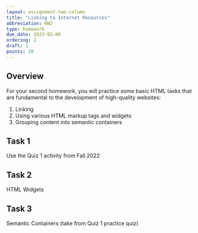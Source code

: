 ```yaml
---
layout: assignment-two-column
title: "Linking to Internet Resources"
abbreviation: HW2
type: homework
due_date: 2023-02-06
ordering: 2
draft: 1
points: 20
---
```



## Overview
For your second homework, you will practice some basic HTML tasks that are fundamental to the development of high-quality websites:

1. Linking
2. Using various HTML markup tags and widgets
3. Grouping content into semantic containers

## Task 1
Use the Quiz 1 activity from Fall 2022

## Task 2
HTML Widgets

## Task 3
Semantic Containers (take from Quiz 1 practice quiz)
